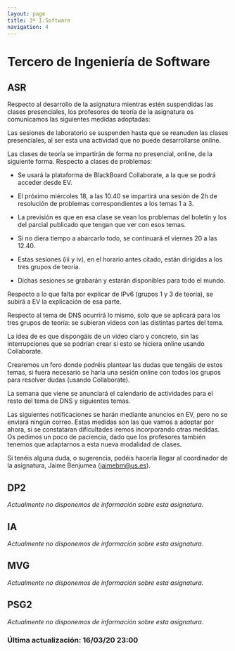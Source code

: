 ```yaml
---
layout: page
title: 3º I.Software
navigation: 4
---
```


# Tercero de Ingeniería de Software

## ASR

Respecto al desarrollo de la asignatura mientras estén suspendidas las clases presenciales, los profesores de teoría de la asignatura os comunicamos las siguientes medidas adoptadas:

Las sesiones de laboratorio se suspenden hasta que se reanuden las clases presenciales, al ser esta una actividad que no puede desarrollarse online.

Las clases de teoría se impartirán de forma no presencial, online, de la siguiente forma. Respecto a clases de problemas:

- Se usará la plataforma de BlackBoard Collaborate, a la que se podrá acceder desde EV.

- El próximo miércoles 18, a las 10.40 se impartirá una sesión de 2h de resolución de problemas correspondientes a los temas 1 a 3.

- La previsión es que en esa clase se vean los problemas del boletín y los del parcial publicado que tengan que ver con esos temas.

- Si no diera tiempo a abarcarlo todo, se continuará el viernes 20 a las 12.40.

- Estas sesiones (iii y iv), en el horario antes citado, están dirigidas a los tres grupos de teoría.

- Dichas sesiones se grabarán y estarán disponibles para todo el mundo.

Respecto a lo que falta por explicar de IPv6 (grupos 1 y 3 de teoría), se subirá a EV la explicación de esa parte.

Respecto al tema de DNS ocurrirá lo mismo, solo que se aplicará para los tres grupos de teoría: se subieran videos con las distintas partes del tema.

La idea de es que dispongáis de un video claro y concreto, sin las interrupciones que se podrían crear si esto se hiciera online usando Collaborate.

Crearemos un foro donde podréis plantear las dudas que tengáis de estos temas, si fuera necesario se haría una sesión online con todos los grupos para resolver dudas (usando Collaborate).

La semana que viene se anunciará el calendario de actividades para el resto del tema de DNS y siguientes temas.

Las siguientes notificaciones se harán mediante anuncios en EV, pero no se enviará ningún correo.
Estas medidas son las que vamos a adoptar por ahora, si se constataran dificultades iremos incorporando otras medidas. Os pedimos un poco de paciencia, dado que los profesores también tenemos que adaptarnos a esta nueva modalidad de clases.

Si tenéis alguna duda, o sugerencia, podéis hacerla llegar al coordinador de la asignatura, Jaime Benjumea (jaimebm@us.es).

 
## DP2
*Actualmente no disponemos de información sobre esta asignatura.*
## IA
*Actualmente no disponemos de información sobre esta asignatura.*
## MVG
*Actualmente no disponemos de información sobre esta asignatura.*
## PSG2
*Actualmente no disponemos de información sobre esta asignatura.*

### Última actualización: 16/03/20 23:00
